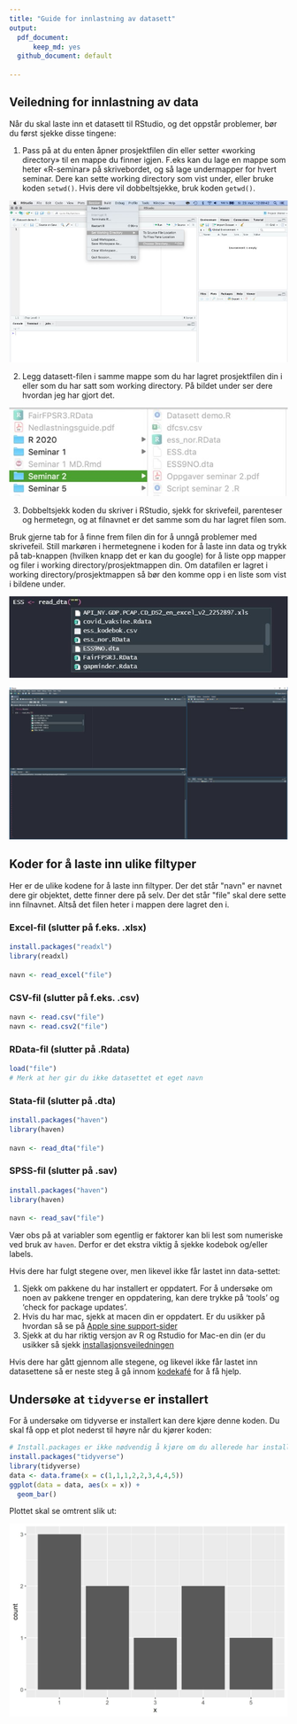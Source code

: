 ```yaml
---
title: "Guide for innlastning av datasett"
output: 
  pdf_document: 
      keep_md: yes
  github_document: default 
    
---
```


## Veiledning for innlastning av data

Når du skal laste inn et datasett til RStudio, og det oppstår problemer, bør du først sjekke disse tingene: 

1. Pass på at du enten åpner prosjektfilen din eller setter «working directory» til en mappe du finner igjen. F.eks kan du lage en mappe som heter «R-seminar» på skrivebordet, og så lage undermapper for hvert seminar. Dere kan sette working directory som vist under, eller bruke koden `setwd()`. Hvis dere vil dobbeltsjekke, bruk koden `getwd()`.

![](../bilder/dataveil1.jpg)

2. Legg datasett-filen i samme mappe som du har lagret prosjektfilen din i eller som du har satt som working directory. På bildet under ser dere hvordan jeg har gjort det. 

![](../bilder/dataveil2.jpg)

3. Dobbeltsjekk koden du skriver i RStudio, sjekk for skrivefeil, parenteser og hermetegn, og at filnavnet er det samme som du har lagret filen som. 

Bruk gjerne tab for å finne frem filen din for å unngå problemer med skrivefeil. Still markøren i hermetegnene i koden for å laste inn data og trykk på tab-knappen (hvilken knapp det er kan du google) for å liste opp mapper og filer i working directory/prosjektmappen din. Om datafilen er lagret i working directory/prosjektmappen så bør den komme opp i en liste som vist i bildene under.

![](../bilder/dataveil3.jpg)


![](../bilder/dataveil4.jpg)


## Koder for å laste inn ulike filtyper

Her er de ulike kodene for å laste inn filtyper. Der det står "navn" er navnet dere gir objektet, dette finner dere på selv.
Der det står "file" skal dere sette inn filnavnet. Altså det filen heter i mappen dere lagret den i. 


### Excel-fil (slutter på f.eks. .xlsx)


```r
install.packages("readxl")
library(readxl)

navn <- read_excel("file")
```


### CSV-fil (slutter på f.eks. .csv)


```r
navn <- read.csv("file")  
navn <- read.csv2("file")
```

### RData-fil (slutter på .Rdata)


```r
load("file")
# Merk at her gir du ikke datasettet et eget navn
```

### Stata-fil (slutter på .dta)


```r
install.packages("haven")
library(haven)

navn <- read_dta("file")
```

### SPSS-fil (slutter på .sav) 


```r
install.packages("haven")
library(haven)

navn <- read_sav("file")
```

Vær obs på at variabler som egentlig er faktorer kan bli lest som numeriske ved bruk av `haven`. Derfor er det ekstra viktig å sjekke kodebok og/eller labels.

Hvis dere har fulgt stegene over, men likevel ikke får lastet inn data-settet:

1.	Sjekk om pakkene du har installert er oppdatert. For å undersøke om noen av pakkene trenger en oppdatering, kan dere trykke på ‘tools’ og ‘check for package updates’.
2.	Hvis du har mac, sjekk at macen din er oppdatert. Er du usikker på hvordan så se på [Apple sine support-sider](https://support.apple.com/en-us/HT201541)  
3.	Sjekk at du har riktig versjon av R og Rstudio for Mac-en din (er du usikker så sjekk [installasjonsveiledningen](https://github.com/liserodland/STV1020/blob/main/doc/Installasjonsguide.md) 


Hvis dere har gått gjennom alle stegene, og likevel ikke får lastet inn datasettene så er neste steg å gå innom [kodekafé](https://www.sv.uio.no/isv/english/research/courses/coffeeandcode.html) for å få hjelp.


## Undersøke at `tidyverse` er installert

For å undersøke om tidyverse er installert kan dere kjøre denne koden. Du skal få opp et plot nederst til høyre når du kjører koden:


```r
# Install.packages er ikke nødvendig å kjøre om du allerede har installert pakken
install.packages("tidyverse") 
library(tidyverse)
data <- data.frame(x = c(1,1,1,2,2,3,4,4,5))
ggplot(data = data, aes(x = x)) +
  geom_bar()
```



Plottet skal se omtrent slik ut:

![](../bilder/tidyplot1.jpg)
